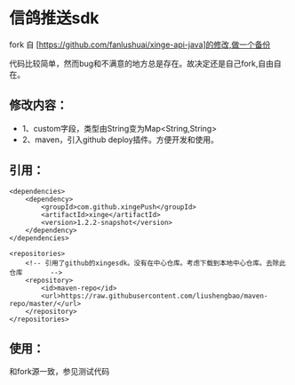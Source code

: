 # 信鸽推送sdk 
fork 自 [https://github.com/fanlushuai/xinge-api-java]的修改,做一个备份

代码比较简单，然而bug和不满意的地方总是存在。故决定还是自己fork,自由自在。

## 修改内容：
- 1、custom字段，类型由String变为Map<String,String>
- 2、maven，引入github deploy插件。方便开发和使用。

## 引用：

    <dependencies>
     	<dependency>
            <groupId>com.github.xingePush</groupId>
            <artifactId>xinge</artifactId>
            <version>1.2.2-snapshot</version>
        </dependency>
    </dependencies>

    <repositories>
        <!-- 引用了github的xingesdk。没有在中心仓库。考虑下载到本地中心仓库。去除此仓库       -->
        <repository>
            <id>maven-repo</id>
            <url>https://raw.githubusercontent.com/liushengbao/maven-repo/master/</url>
        </repository>
    </repositories>
    
## 使用：

和fork源一致，参见测试代码
